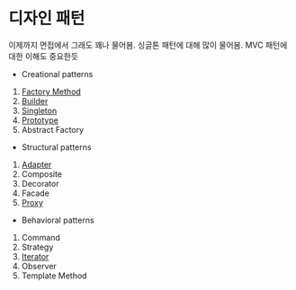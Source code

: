 # 디자인 패턴
이제까지 면접에서 그래도 꽤나 물어봄. 싱글톤 패턴에 대해 많이 물어봄.
MVC 패턴에 대한 이해도 중요한듯
- Creational patterns
1) [Factory Method](https://github.com/AucSuSu/CS-study/blob/main/DesignPattern/designPattern_FactoryMethod.md)
2) [Builder](https://github.com/AucSuSu/CS-study/blob/main/DesignPattern/Builder.md)
3) [Singleton](https://github.com/AucSuSu/CS-study/blob/main/DesignPattern/designPattern_singleton.md)
4) [Prototype](https://github.com/AucSuSu/CS-study/blob/main/DesignPattern/designPattern_prototype.md)
5) Abstract Factory

- Structural patterns
1) [Adapter](https://github.com/AucSuSu/CS-study/blob/main/DesignPattern/designPattern_adapter.md)
2) Composite
3) Decorator
4) Facade
5) [Proxy](https://github.com/AucSuSu/CS-study/blob/main/DesignPattern/designPattern_proxy.md)

- Behavioral patterns
1) Command
2) Strategy
3) [Iterator](https://github.com/AucSuSu/CS-study/blob/main/DesignPattern/designPattern_iterator.md)
4) Observer
5) Template Method 
